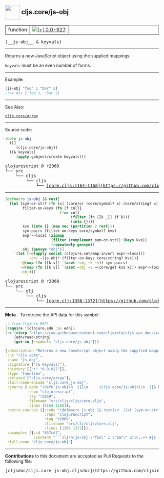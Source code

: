 ## <img width="48px" valign="middle" src="http://i.imgur.com/Hi20huC.png"> cljs.core/js-obj

 <table border="1">
<tr>

<td>function</td>
<td><a href="https://github.com/cljsinfo/cljs-api-docs/tree/0.0-927"><img valign="middle" alt="[+] 0.0-927" src="https://img.shields.io/badge/+-0.0--927-lightgrey.svg"></a> </td>
</tr>
</table>

 <samp>
(__js-obj__ & keyvals)<br>
</samp>

---

Returns a new JavaScript object using the supplied mappings.

`keyvals` must be an even number of forms.

---

Example:

```clj
(js-obj "foo" 1 "bar" 2)
;;=> #js {:foo 1, :bar 2}
```

---

See Also:

[`cljs.core/array`](cljs.core_array.md)<br>

---


Source code:

```clj
(defn js-obj
  ([]
     (cljs.core/js-obj))
  ([& keyvals]
     (apply gobject/create keyvals)))
```

 <pre>
clojurescript @ r2069
└── src
    └── cljs
        └── cljs
            └── <ins>[core.cljs:1164-1168](https://github.com/clojure/clojurescript/blob/r2069/src/cljs/cljs/core.cljs#L1164-L1168)</ins>
</pre>


---

```clj
(defmacro js-obj [& rest]
  (let [sym-or-str? (fn [x] (core/or (core/symbol? x) (core/string? x)))
        filter-on-keys (fn [f coll]
                         (->> coll
                              (filter (fn [[k _]] (f k)))
                              (into {})))
        kvs (into {} (map vec (partition 2 rest)))
        sym-pairs (filter-on-keys core/symbol? kvs)
        expr->local (zipmap
                     (filter (complement sym-or-str?) (keys kvs))
                     (repeatedly gensym))
        obj (gensym "obj")]
    `(let [~@(apply concat (clojure.set/map-invert expr->local))
           ~obj ~(js-obj* (filter-on-keys core/string? kvs))]
       ~@(map (fn [[k v]] `(aset ~obj ~k ~v)) sym-pairs)
       ~@(map (fn [[k v]] `(aset ~obj ~v ~(core/get kvs k))) expr->local)
       ~obj)))
```

 <pre>
clojurescript @ r2069
└── src
    └── clj
        └── cljs
            └── <ins>[core.clj:1356-1372](https://github.com/clojure/clojurescript/blob/r2069/src/clj/cljs/core.clj#L1356-L1372)</ins>
</pre>

---

__Meta__ - To retrieve the API data for this symbol:

```clj
;; from Clojure REPL
(require '[clojure.edn :as edn])
(-> (slurp "https://raw.githubusercontent.com/cljsinfo/cljs-api-docs/catalog/cljs-api.edn")
    (edn/read-string)
    (get-in [:symbols "cljs.core/js-obj"]))
```

```clj
{:description "Returns a new JavaScript object using the supplied mappings.\n\n`keyvals` must be an even number of forms.",
 :ns "cljs.core",
 :name "js-obj",
 :signature ["[& keyvals]"],
 :history [["+" "0.0-927"]],
 :type "function",
 :related ["cljs.core/array"],
 :full-name-encode "cljs.core_js-obj",
 :source {:code "(defn js-obj\n  ([]\n     (cljs.core/js-obj))\n  ([& keyvals]\n     (apply gobject/create keyvals)))",
          :repo "clojurescript",
          :tag "r2069",
          :filename "src/cljs/cljs/core.cljs",
          :lines [1164 1168]},
 :extra-sources ({:code "(defmacro js-obj [& rest]\n  (let [sym-or-str? (fn [x] (core/or (core/symbol? x) (core/string? x)))\n        filter-on-keys (fn [f coll]\n                         (->> coll\n                              (filter (fn [[k _]] (f k)))\n                              (into {})))\n        kvs (into {} (map vec (partition 2 rest)))\n        sym-pairs (filter-on-keys core/symbol? kvs)\n        expr->local (zipmap\n                     (filter (complement sym-or-str?) (keys kvs))\n                     (repeatedly gensym))\n        obj (gensym \"obj\")]\n    `(let [~@(apply concat (clojure.set/map-invert expr->local))\n           ~obj ~(js-obj* (filter-on-keys core/string? kvs))]\n       ~@(map (fn [[k v]] `(aset ~obj ~k ~v)) sym-pairs)\n       ~@(map (fn [[k v]] `(aset ~obj ~v ~(core/get kvs k))) expr->local)\n       ~obj)))",
                  :repo "clojurescript",
                  :tag "r2069",
                  :filename "src/clj/cljs/core.clj",
                  :lines [1356 1372]}),
 :examples [{:id "657cd7",
             :content "```clj\n(js-obj \"foo\" 1 \"bar\" 2)\n;;=> #js {:foo 1, :bar 2}\n```"}],
 :full-name "cljs.core/js-obj"}

```

---

__Contributions__ to this document are accepted as Pull Requests to the following file:

 <pre>
[cljsdoc/cljs.core_js-obj.cljsdoc](https://github.com/cljsinfo/cljs-api-docs/blob/master/cljsdoc/cljs.core_js-obj.cljsdoc)
</pre>

